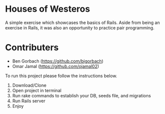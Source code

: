 # Houses of Westeros 
A simple exercise which showcases the basics of Rails.
Aside from being an exercise in Rails, it was also an opportunity to practice pair programming. 

# Contributers 
- Ben Gorbach (https://github.com/bigorbach)
- Omar Jamal (https://github.com/ojamal02)

To run this project please follow the instructions below. 
1. Download/Clone 
2. Open project in terminal 
3. Run rake commands to establish your DB, seeds file, and migrations
4. Run Rails server 
5. Enjoy 

